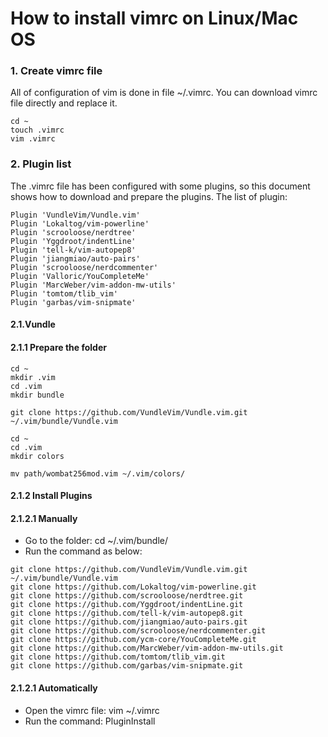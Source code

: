 # How to install vimrc on Linux/Mac OS

### 1. Create vimrc file

All of configuration of vim is done in file ~/.vimrc. You can download vimrc file directly and replace it.
```
cd ~
touch .vimrc
vim .vimrc
```

### 2. Plugin list
The .vimrc file has been configured with some plugins, so this document shows how to download and prepare the plugins.
The list of plugin:
```
Plugin 'VundleVim/Vundle.vim'
Plugin 'Lokaltog/vim-powerline'
Plugin 'scrooloose/nerdtree'
Plugin 'Yggdroot/indentLine'
Plugin 'tell-k/vim-autopep8'
Plugin 'jiangmiao/auto-pairs'
Plugin 'scrooloose/nerdcommenter'
Plugin 'Valloric/YouCompleteMe'
Plugin 'MarcWeber/vim-addon-mw-utils'
Plugin 'tomtom/tlib_vim'
Plugin 'garbas/vim-snipmate'
```
#### 2.1.Vundle
#### 2.1.1 Prepare the folder
```
cd ~
mkdir .vim
cd .vim
mkdir bundle

git clone https://github.com/VundleVim/Vundle.vim.git ~/.vim/bundle/Vundle.vim
```

```
cd ~
cd .vim
mkdir colors

mv path/wombat256mod.vim ~/.vim/colors/
```


#### 2.1.2 Install Plugins
#### 2.1.2.1 Manually
* Go to the folder: cd ~/.vim/bundle/ 
* Run the command as below:
```
git clone https://github.com/VundleVim/Vundle.vim.git ~/.vim/bundle/Vundle.vim
git clone https://github.com/Lokaltog/vim-powerline.git
git clone https://github.com/scrooloose/nerdtree.git
git clone https://github.com/Yggdroot/indentLine.git
git clone https://github.com/tell-k/vim-autopep8.git
git clone https://github.com/jiangmiao/auto-pairs.git
git clone https://github.com/scrooloose/nerdcommenter.git
git clone https://github.com/ycm-core/YouCompleteMe.git
git clone https://github.com/MarcWeber/vim-addon-mw-utils.git
git clone https://github.com/tomtom/tlib_vim.git
git clone https://github.com/garbas/vim-snipmate.git
```

#### 2.1.2.1 Automatically
* Open the vimrc file: vim ~/.vimrc
* Run the command: PluginInstall

